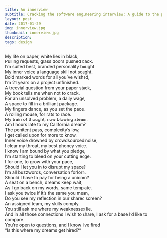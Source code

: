 ```yaml
---
title: An innerview
subtitle: Cracking the software engineering interview: A guide to the process
layout: post
date: 2017-01-29
img: innerview.jpg
thumbnail: innerview.jpg
description: 
tags: design
---
```


My life on paper, white lies in black,  
Pulling requests, glass doors pushed back.  
I’m suited best, branded personality bought  
My inner voice a language skill not sought.  
Bold marked words for all you’ve wished,  
I’m 21 years on a project unfinished.  
A treevial question from your paper stack,  
My book tells me when not to crack.  
For an unsolved problem, a daily wage,  
A space to fill in a brilliant package.  
My fingers dance, as you set the pace.  
A rolling mouse, for rats to race.  
My train of thought, now blowing steam.  
Am I hours late to my California dream?  
The penitent pass, complexity’s low,  
I get called upon for more to know.  
Inner voice drowned by crowdsourced noise,  
I clear my throat, my best phoney voice.  
I know I am bound by what you pledge,  
I’m starting to bleed on your cutting edge.  
I for one, to grow with your pace,  
Should I let you in to disrupt my space?  
I’m all buzzwords, conversation forlorn.  
Should I have to pay for being a unicorn?  
A seat on a bench, dreams keep wait,  
As I go back on my words, same template.  
I ask you twice if it’s the same you mean,  
Do you see my reflection in our shared screen?  
An assigned team, my skills comply.  
You still ask me where my weaknesses lie.  
And in all those connections I wish to share, 
I ask for a base I’d like to compare.  
You’re open to questions, and I know I’ve fired  
“Is this where my dreams get hired?“  